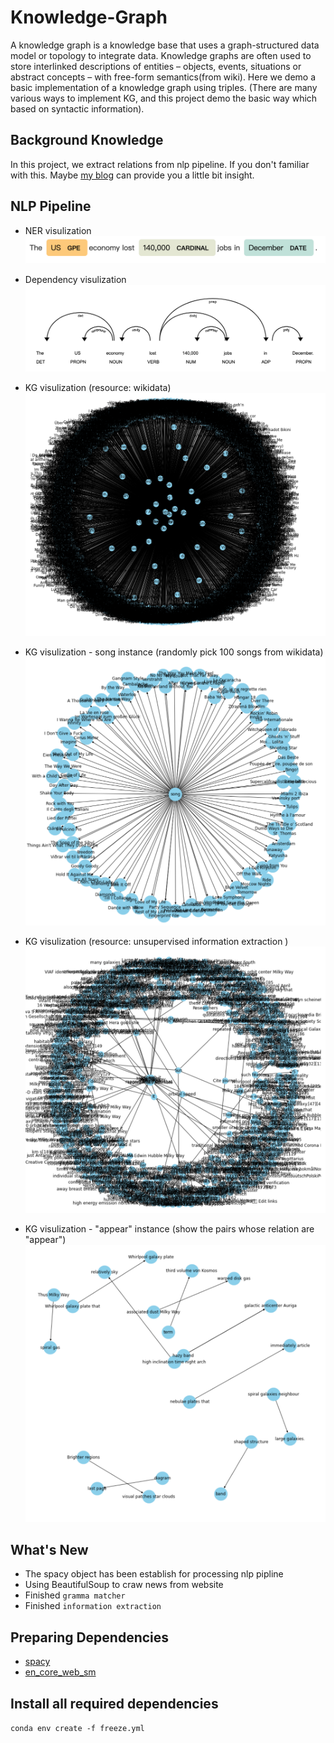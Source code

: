 # Knowledge-Graph


A knowledge graph is a knowledge base that uses a graph-structured data model or topology to integrate data. Knowledge graphs are often used to store interlinked descriptions of entities – objects, events, situations or abstract concepts – with free-form semantics(from wiki). 
Here we demo a basic implementation of a knowledge graph using triples. (There are many various ways to implement KG, and this project demo the basic way which based on syntactic information). 

## Background Knowledge
In this project, we extract relations  from nlp pipeline. If you don't familiar with this. Maybe [my blog](https://haoweihohoho.medium.com/brief-introduce-semantics-syntax-9b84174de947) can provide you a little bit insight.

## NLP Pipeline 
- NER visulization
![img](https://github.com/HaoWeiHe/Knowledge-Graph/blob/main/Img/NER_example.png)

- Dependency visulization
![img](https://github.com/HaoWeiHe/Knowledge-Graph/blob/main/Img/Dependency_example.png)

- KG visulization (resource: wikidata)
![img](https://github.com/HaoWeiHe/Knowledge-Graph/blob/main/Img/graph.png)

- KG visulization - song instance (randomly pick 100 songs from wikidata)
![img](https://github.com/HaoWeiHe/Knowledge-Graph/blob/main/Img/songs.png)

- KG visulization (resource: unsupervised information extraction )
![img](https://github.com/HaoWeiHe/Knowledge-Graph/blob/main/Img/knownled_graph_information_extraction.png)

- KG visulization - "appear" instance (show the pairs whose relation are "appear")
![img](https://github.com/HaoWeiHe/Knowledge-Graph/blob/main/Img/withappearEdge.png)

## What's New
*  The spacy object has been establish for processing nlp pipline
*  Using BeautifulSoup to craw news from website
*  Finished `gramma matcher`
*  Finished `information extraction` 

## Preparing Dependencies
* [spacy](https://spacy.io/usage)
* [en_core_web_sm](https://spacy.io/usage)

## Install all required dependencies
```conda env create -f freeze.yml```
